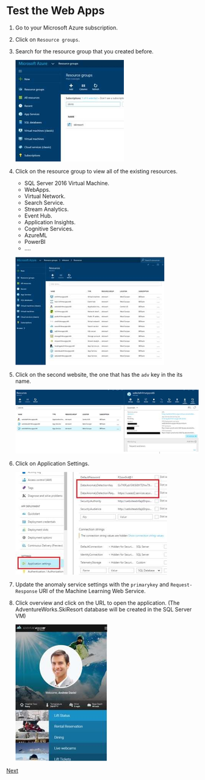 # Test the Web Apps 

1.	Go to your Microsoft Azure subscription. 

1.	Click on `Resource groups`.

1.	Search for the resource group that you created before.

    ![](img/image30.jpg)

1.	Click on the resource group to view all of the existing resources.
    - SQL Server 2016 Virtual Machine.
    - WebApps.
    - Virtual Network.
    - Search Service.
    - Stream Analytics.
    - Event Hub.
    - Application Insights.
    - Cognitive Services.
    - AzureML
    - PowerBI
    - ….

    ![](img/image31.jpg)

1.	Click on the second website, the one that has the `adv` key in the its name.

    ![](img/image32.jpg)

1.	Click on Application Settings.

    ![](img/image33.jpg)

1.	Update the anomaly service settings with the `primarykey` and `Request-Response` URI of the Machine Learning Web Service.

1.	Click overview and click on the URL to open the application. (The AdventureWorks.SkiResort database will be created in the SQL Server VM)

    ![](img/image12.jpg)

<a href="06.TestWebMobileApp.md">Next</a>